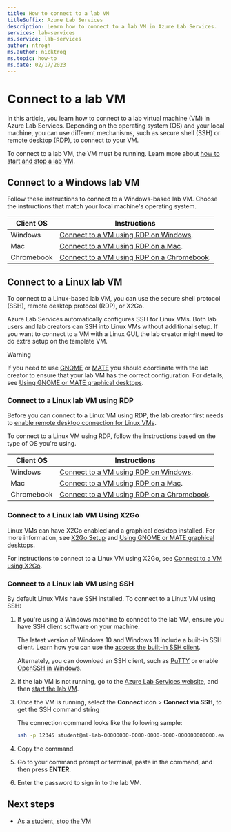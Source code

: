 ```yaml
---
title: How to connect to a lab VM
titleSuffix: Azure Lab Services
description: Learn how to connect to a lab VM in Azure Lab Services.
services: lab-services
ms.service: lab-services
author: ntrogh
ms.author: nicktrog
ms.topic: how-to
ms.date: 02/17/2023
---
```


# Connect to a lab VM

In this article, you learn how to connect to a lab virtual machine (VM) in Azure Lab Services. Depending on the operating system (OS) and your local machine, you can use different mechanisms, such as secure shell (SSH) or remote desktop (RDP), to connect to your VM.

To connect to a lab VM, the VM must be running. Learn more about [how to start and stop a lab VM](how-to-use-lab.md#start-or-stop-the-vm).

## Connect to a Windows lab VM

Follow these instructions to connect to a Windows-based lab VM. Choose the instructions that match your local machine's operating system.

| Client OS | Instructions |
| --------- | ------------ |
| Windows | [Connect to a VM using RDP on Windows](connect-virtual-machine-windows-rdp.md). |
| Mac | [Connect to a VM using RDP on a Mac](connect-virtual-machine-mac-remote-desktop.md). |
| Chromebook | [Connect to a VM using RDP on a Chromebook](connect-virtual-machine-chromebook-remote-desktop.md). |

## Connect to a Linux lab VM

To connect to a Linux-based lab VM, you can use the secure shell protocol (SSH), remote desktop protocol (RDP), or X2Go.

Azure Lab Services automatically configures SSH for Linux VMs. Both lab users and lab creators can SSH into Linux VMs without additional setup. If you want to connect to a VM with a Linux GUI, the lab creator might need to do extra setup on the template VM.

> [!WARNING]
> If you need to use [GNOME](https://www.gnome.org/) or [MATE](https://mate-desktop.org/) you should coordinate with the lab creator to ensure that your lab VM has the correct configuration. For details, see [Using GNOME or MATE graphical desktops](how-to-enable-remote-desktop-linux.md#using-gnome-or-mate-graphical-desktops).

### Connect to a Linux lab VM using RDP

Before you can connect to a Linux VM using RDP, the lab creator first needs to [enable remote desktop connection for Linux VMs](how-to-enable-remote-desktop-linux.md#rdp-setup).

To connect to a Linux VM using RDP, follow the instructions based on the type of OS you're using.

| Client OS | Instructions |
| --------- | ------------ |
| Windows | [Connect to a VM using RDP on Windows](connect-virtual-machine-windows-rdp.md). |
| Mac | [Connect to a VM using RDP on a Mac](connect-virtual-machine-mac-remote-desktop.md).|
| Chromebook | [Connect to a VM using RDP on a Chromebook](connect-virtual-machine-chromebook-remote-desktop.md). |

### Connect to a Linux lab VM Using X2Go

Linux VMs can have X2Go enabled and a graphical desktop installed.  For more information, see [X2Go Setup](how-to-enable-remote-desktop-linux.md#setting-up-x2go) and [Using GNOME or MATE graphical desktops](how-to-enable-remote-desktop-linux.md#using-gnome-or-mate-graphical-desktops).  

For instructions to connect to a Linux VM using X2Go, see [Connect to a VM using X2Go](connect-virtual-machine-linux-x2go.md).

### Connect to a Linux lab VM using SSH

By default Linux VMs have SSH installed. To connect to a Linux VM using SSH:

1. If you're using a Windows machine to connect to the lab VM, ensure you have SSH client software on your machine.

    The latest version of Windows 10 and Windows 11 include a built-in SSH client. Learn how you can use the [access the built-in SSH client](/windows/terminal/tutorials/ssh).

    Alternately, you can download an SSH client, such as [PuTTY](https://www.putty.org/) or enable [OpenSSH in Windows](/windows-server/administration/openssh/openssh_install_firstuse).

1. If the lab VM is not running, go to the [Azure Lab Services website](https://labs.azure.com), and then [start the lab VM](how-to-use-lab.md#start-or-stop-the-vm).

1. Once the VM is running, select the **Connect** icon > **Connect via SSH**, to get the SSH command string

    The connection command looks like the following sample:

    ```bash
    ssh -p 12345 student@ml-lab-00000000-0000-0000-0000-000000000000.eastus2.cloudapp.azure.com
    ```

1. Copy the command.

1. Go to your command prompt or terminal, paste in the command, and then press **ENTER**.

1. Enter the password to sign in to the lab VM.

## Next steps

- [As a student, stop the VM](how-to-use-lab.md#start-or-stop-the-vm)
